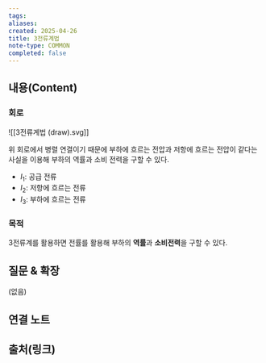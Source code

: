 ```yaml
---
tags:
aliases: 
created: 2025-04-26
title: 3전류계법
note-type: COMMON
completed: false
---
```


## 내용(Content)

### 회로

![[3전류계법 (draw).svg]]

위 회로에서 병렬 연결이기 때문에 부하에 흐르는 전압과 저항에 흐르는 전압이 같다는 사실을 이용해 부하의 역률과 소비 전력을 구할 수 있다.

- $I_{1}$: 공급 전류
- $I_{2}$: 저항에 흐르는 전류
- $I_{3}$: 부하에 흐르는 전류

### 목적

3전류계를 활용하면 전률를 활용해 부하의 **역률**과 **소비전력**을 구할 수 있다.

### 



## 질문 & 확장

(없음)

## 연결 노트

## 출처(링크)

